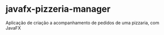 # javafx-pizzeria-manager
Aplicação de criação a acompanhamento de pedidos de uma pizzaria, com JavaFX
